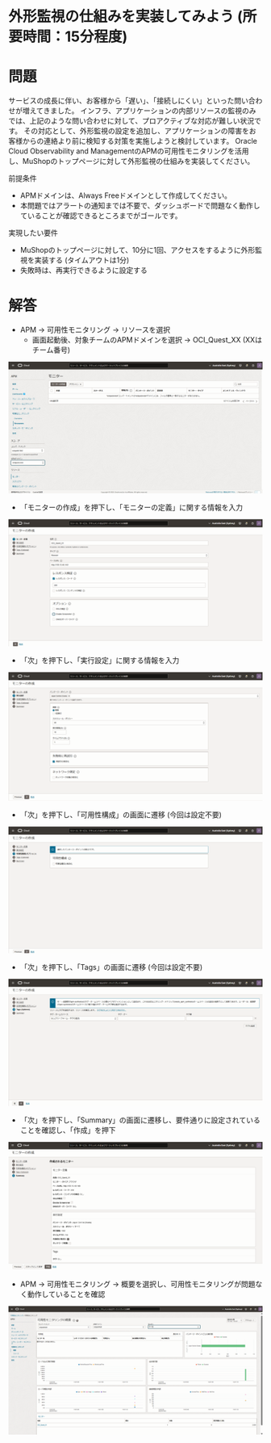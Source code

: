 # 外形監視の仕組みを実装してみよう (所要時間：15分程度)
# 問題
サービスの成長に伴い、お客様から「遅い」、「接続しにくい」といった問い合わせが増えてきました。
インフラ、アプリケーションの内部リソースの監視のみでは、上記のような問い合わせに対して、プロアクティブな対応が難しい状況です。
その対応として、外形監視の設定を追加し、アプリケーションの障害をお客様からの連絡より前に検知する対策を実施しようと検討しています。
Oracle Cloud Observability and ManagementのAPMの可用性モニタリングを活用し、MuShopのトップページに対して外形監視の仕組みを実装してください。

前提条件
- APMドメインは、Always Freeドメインとして作成してください。
- 本問題ではアラートの通知までは不要で、ダッシュボードで問題なく動作していることが確認できるところまでがゴールです。

実現したい要件
- MuShopのトップページに対して、10分に1回、アクセスをするように外形監視を実装する (タイムアウトは1分)
- 失敗時は、再実行できるように設定する


# 解答
- APM → 可用性モニタリング → リソースを選択
  - 画面起動後、対象チームのAPMドメインを選択 → OCI_Quest_XX (XXはチーム番号)

![モニターの作成](images/APM-monitor/APM_Monitor1.png "モニターの作成")

- 「モニターの作成」を押下し、「モニターの定義」に関する情報を入力

![モニターの作成](images/APM-monitor/APM_Monitor2.png "モニターの作成")

- 「次」を押下し、「実行設定」に関する情報を入力

![モニターの作成](images/APM-monitor/APM_Monitor3.png "モニターの作成")

- 「次」を押下し、「可用性構成」の画面に遷移 (今回は設定不要)

![モニターの作成](images/APM-monitor/APM_Monitor4.png "モニターの作成")

- 「次」を押下し、「Tags」の画面に遷移 (今回は設定不要)

![モニターの作成](images/APM-monitor/APM_Monitor5.png "モニターの作成")

- 「次」を押下し、「Summary」の画面に遷移し、要件通りに設定されていることを確認し、「作成」を押下

![モニターの作成](images/APM-monitor/APM_Monitor6.png "モニターの作成")

- APM → 可用性モニタリング → 概要を選択し、可用性モニタリングが問題なく動作していることを確認

![モニターの作成](images/APM-monitor/APM_Monitor7.png "モニターの作成")






